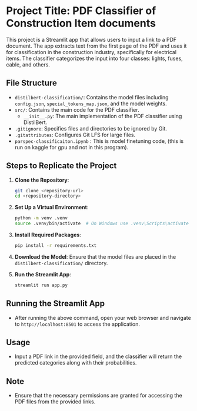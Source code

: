 # Project Title: PDF Classifier of Construction Item documents

This project is a Streamlit app that allows users to input a link to a PDF document. The app extracts text from the first page of the PDF and uses it for classification in the construction industry, specifically for electrical items. The classifier categorizes the input into four classes: lights, fuses, cable, and others.


## File Structure
- `distilbert-classification/`: Contains the model files including `config.json`, `special_tokens_map.json`, and the model weights.
- `src/`: Contains the main code for the PDF classifier.
  - `__init__.py`: The main implementation of the PDF classifier using DistilBert.
- `.gitignore`: Specifies files and directories to be ignored by Git.
- `.gitattributes`: Configures Git LFS for large files.
- `parspec-classificaiton.ipynb` : This is model finetuning code, (this is run on kaggle for gpu and not in this program). 

## Steps to Replicate the Project
1. **Clone the Repository**: 
   ```bash
   git clone <repository-url>
   cd <repository-directory>
   ```

2. **Set Up a Virtual Environment**:
   ```bash
   python -m venv .venv
   source .venv/bin/activate  # On Windows use .venv\Scripts\activate
   ```

3. **Install Required Packages**:
   ```bash
   pip install -r requirements.txt
   ```

4. **Download the Model**: Ensure that the model files are placed in the `distilbert-classification/` directory.

5. **Run the Streamlit App**:
   ```bash
   streamlit run app.py
   ```

## Running the Streamlit App
- After running the above command, open your web browser and navigate to `http://localhost:8501` to access the application.

## Usage
- Input a PDF link in the provided field, and the classifier will return the predicted categories along with their probabilities.

## Note
- Ensure that the necessary permissions are granted for accessing the PDF files from the provided links.
